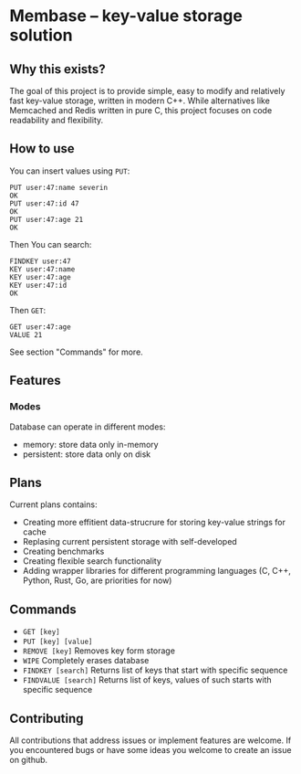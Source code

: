 # Membase – key-value storage solution

## Why this exists?

The goal of this project is to provide simple, easy to modify and relatively fast key-value storage, written in modern C++. While alternatives like Memcached and Redis written in pure C, this project focuses on code readability and flexibility.

## How to use

You can insert values using `PUT`:

```
PUT user:47:name severin
OK
PUT user:47:id 47
OK
PUT user:47:age 21
OK
```

Then You can search:

```
FINDKEY user:47
KEY user:47:name
KEY user:47:age
KEY user:47:id
OK
```

Then `GET`:

```
GET user:47:age
VALUE 21
```

See section "Commands" for more.

## Features

### Modes

Database can operate in different modes:
- memory: store data only in-memory
- persistent: store data only on disk

## Plans

Current plans contains:
- Creating more effitient data-strucrure for storing key-value strings for cache
- Replasing current persistent storage with self-developed
- Creating benchmarks
- Creating flexible search functionality
- Adding wrapper libraries for different programming languages (C, C++, Python, Rust, Go, are priorities for now)

## Commands

- `GET [key]` 
- `PUT [key] [value]`
- `REMOVE [key]` Removes key form storage
- `WIPE` Completely erases database
- `FINDKEY [search]` Returns list of keys that start with specific sequence
- `FINDVALUE [search]` Returns list of keys, values of such starts with specific sequence

## Contributing

All contributions that address issues or implement features are welcome. If you encountered bugs or have some ideas you welcome to create an issue on github.
